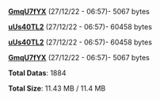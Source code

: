 [**GmqU7fYX**](/data/GmqU7fYX.txt) (27/12/22 - 06:57)- 5067 bytes

[**uUs40TL2**](/data/uUs40TL2.txt) (27/12/22 - 06:57)- 60458 bytes

[**uUs40TL2**](/data/uUs40TL2.txt) (27/12/22 - 06:57)- 60458 bytes

[**GmqU7fYX**](/data/GmqU7fYX.txt) (27/12/22 - 06:57)- 5067 bytes

**Total Datas**: 1884

**Total Size**: 11.43 MB / 11.4 MB